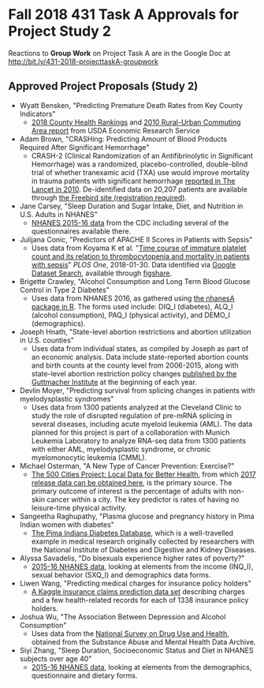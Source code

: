 # Fall 2018 431 Task A Approvals for Project Study 2

Reactions to **Group Work** on Project Task A are in the Google Doc at http://bit.ly/431-2018-projecttaskA-groupwork

## Approved Project Proposals (Study 2)

- Wyatt Bensken, "Predicting Premature Death Rates from Key County Indicators"
    - [2018 County Health Rankings](http://www.countyhealthrankings.org/explore-health-rankings/rankings-data-documentation) and [2010 Rural-Urban Commuting Area report](https://www.ers.usda.gov/data-products/rural-urban-commuting-area-codes/) from USDA Economic Research Service
- Adam Brown, "CRASHing: Predicting Amount of Blood Products Required After Significant Hemorrhage"
    - CRASH-2 (Clinical Randomization of an Antifibrinolytic in Significant Hemorrhage) was a randomized, placebo-controlled, double-blind trial of whether tranexamic acid (TXA) use would improve mortality in trauma patients with significant hemorrhage [reported in The Lancet in 2010](https://www.thelancet.com/crash-2-2010). De-identified data on 20,207 patients are available through [the Freebird site (registration required)](https://ctu-app.lshtm.ac.uk/freebird/index.php/data-sharing/downloads/crash2/).
- Jane Carsey, "Sleep Duration and Sugar Intake, Diet, and Nutrition in U.S. Adults in NHANES"
    - [NHANES 2015-16 data](https://wwwn.cdc.gov/nchs/nhanes/continuousnhanes/default.aspx?BeginYear=2015) from the CDC including several of the questionnaires available there.
- Julijana Conic, "Predictors of APACHE II Scores in Patients with Sepsis"
    - Uses data from Koyama K et al. "[Time course of immature platelet count and its relation to thrombocytopenia and mortality in patients with sepsis](https://journals.plos.org/plosone/article?id=10.1371/journal.pone.0192064)" *PLOS One*, 2018-01-30. Data identified via [Google Dataset Search](https://toolbox.google.com/datasetsearch), available through [figshare](https://figshare.com/articles/Time_course_of_immature_platelet_count_and_its_relation_to_thrombocytopenia_and_mortality_in_patients_with_sepsis/5837823).
- Brigette Crawley, "Alcohol Consumption and Long Term Blood Glucose Control in Type 2 Diabetes"
    - Uses data from NHANES 2016, as gathered using [the nhanesA package in R](https://cran.r-project.org/web/packages/nhanesA/vignettes/Introducing_nhanesA.html). The forms used include: DIQ_I (diabetes), ALQ_I (alcohol consumption), PAQ_I (physical activity), and DEMO_I (demographics).
- Joseph Hnath, "State-level abortion restrictions and abortion utilization in U.S. counties"
    - Uses data from individual states, as compiled by Joseph as part of an economic analysis. Data include state-reported abortion counts and birth counts at the county level from 2006-2015, along with state-level abortion restriction policy changes [published by the Guttmacher Institute](https://www.guttmacher.org/state-policy) at the beginning of each year.
- Devlin Moyer, "Predicting survival from splicing changes in patients with myelodysplastic syndromes"
    - Uses data from 1300 patients analyzed at the Cleveland Clinic to study the role of disrupted regulation of pre-mRNA splicing in  several diseases, including acute myeloid leukemia (AML). The data planned for this project is part of a collaboration with Munich Leukemia Laboratory to analyze RNA-seq data from 1300 patients with either AML, myelodysplastic syndrome, or chronic myelomonocytic leukemia (CMML).
- Michael Osterman, "A New Type of Cancer Prevention: Exercise?"
    - [The 500 Cities Project: Local Data for Better Health](https://www.cdc.gov/500cities/), from which [2017 release data can be obtained here](https://chronicdata.cdc.gov/500-Cities/500-Cities-Local-Data-for-Better-Health-2017-relea/6vp6-wxuq), is the primary source. The primary outcome of interest is the percentage of adults with non-skin cancer within a city. The key predictor is rates of having no leisure-time physical activity.
- Sangeetha Raghupathy, "Plasma glucose and pregnancy history in Pima Indian women with diabetes"
    - [The Pima Indians Diabetes Database](https://mail.uhhospitals.org/owa/redir.aspx?C=M_7aS6mrETKOET35Ek3fQyXQWXqYsFpMjXrTfQRT2DKHczQ89DXWCA..&URL=https%3a%2f%2fdata.world%2fdata-society%2fpima-indians-diabetes-database), which is a well-travelled example in medical research originally collected by researchers with the National Institute of Diabetes and Digestive and Kidney Diseases.
- Alyssa Savadelis, "Do bisexuals experience higher rates of poverty?"
    - [2015-16 NHANES data](https://wwwn.cdc.gov/nchs/nhanes/continuousnhanes/default.aspx?BeginYear=2015), looking at elements from the income (INQ_I), sexual behavior (SXQ_I) and demographics data forms.
- Liwen Wang, "Predicting medical charges for insurance policy holders"
    - [A Kaggle insurance claims prediction data set](https://www.kaggle.com/easonlai/sample-insurance-claim-prediction-dataset) describing charges and a few health-related records for each of 1338 insurance policy holders.
- Joshua Wu, "The Association Between Depression and Alcohol Consumption"
    - Uses data from the [National Survey on Drug Use and Health](https://www.datafiles.samhsa.gov/study-dataset/national-survey-drug-use-and-health-2016-nsduh-2016-ds0001-nid17185), obtained from the Substance Abuse and Mental Health Data Archive.
- Siyi Zhang, "Sleep Duration, Socioeconomic Status and Diet in NHANES subjects over age 40"
    - [2015-16 NHANES data](https://wwwn.cdc.gov/nchs/nhanes/continuousnhanes/default.aspx?BeginYear=2015), looking at elements from the demographics, questionnaire and dietary forms.
